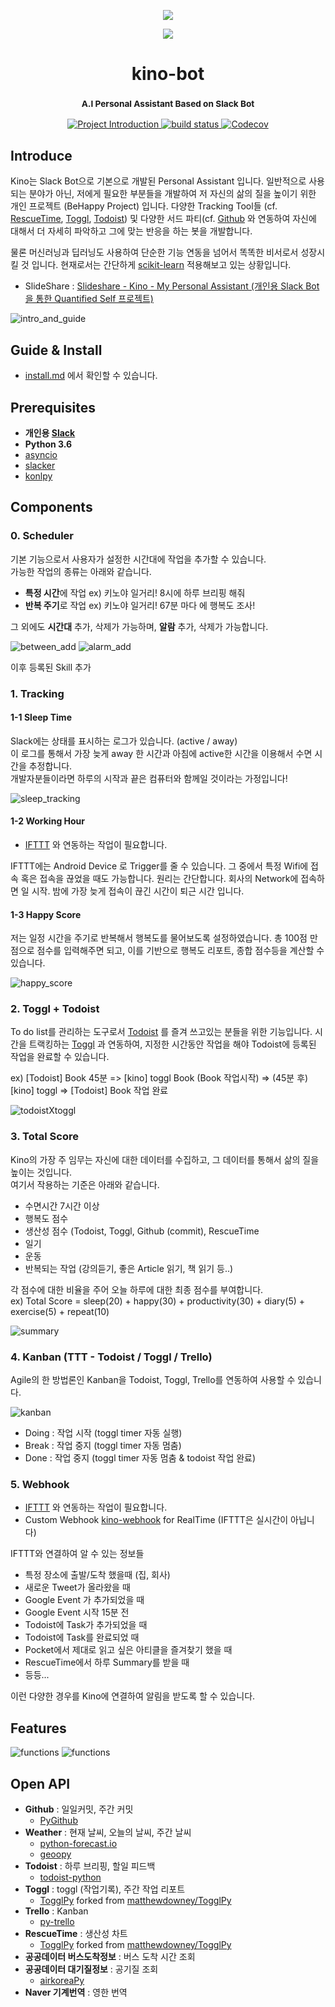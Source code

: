 <p align="center">
  <img src="images/qs.gif">
</p>
<p align="center">
  <img src="images/kino.png" style="inline">
</p>

<h1 align="center"> kino-bot </h1>
<h3 align="center">
  <sup><strong>
    A.I Personal Assistant Based on Slack Bot
  </strong></sup>
</h3>

<p align="center">
  <a href="https://github.com/DongjunLee/kino-bot">
    <img src="https://img.shields.io/badge/Quantified%20Self-Slack%20Bot-brightgreen.svg" alt="Project Introduction">
  </a>
  <a href="https://travis-ci.org/badges/shields">
    <img src="https://travis-ci.org/DongjunLee/kino-bot.svg?branch=master" alt="build status">
  </a>
  <a href="https://codecov.io/gh/DongjunLee/stalker-bot">
    <img src="https://codecov.io/gh/DongjunLee/kino-bot/branch/master/graph/badge.svg" alt="Codecov" />
  </a>
</p>

## Introduce
 
 Kino는 Slack Bot으로 기본으로 개발된 Personal Assistant 입니다. 일반적으로 사용되는 분야가 아닌, 저에게 필요한 부분들을 개발하여 저 자신의 삶의 질을 높이기 위한 개인 프로젝트 (BeHappy Project) 입니다. 다양한 Tracking Tool들 (cf. [RescueTime](https://www.rescuetime.com/), [Toggl](https://toggl.com/), [Todoist](https://www.todoist.com/)) 및 다양한 서드 파티(cf. [Github](https://github.com/) 와 연동하여 자신에 대해서 더 자세히 파악하고 그에 맞는 반응을 하는 봇을 개발합니다. 
 
 물론 머신러닝과 딥러닝도 사용하여 단순한 기능 연동을 넘어서 똑똑한 비서로서 성장시킬 것 입니다. 현재로서는 간단하게 [scikit-learn](http://scikit-learn.org/stable/) 적용해보고 있는 상황입니다.
 
  
 - SlideShare : [Slideshare - Kino - My Personal Assistant (개인용 Slack Bot을 통한 Quantified Self 프로젝트)](https://www.slideshare.net/DongJunLee6/kino-my-personal-assistant-slack-bot-quantified-self)

![intro_and_guide](images/intro_and_guide.png)

## Guide & Install

- [install.md](install.md) 에서 확인할 수 있습니다.

## Prerequisites

- **개인용 [Slack](https://slack.com/)**
- **Python 3.6**
- [asyncio](https://docs.python.org/3/library/asyncio.html)
- [slacker](https://github.com/os/slacker)
- [konlpy](http://konlpy.org/en/v0.4.4/)


## Components

### 0. Scheduler

기본 기능으로서 사용자가 설정한 시간대에 작업을 추가할 수 있습니다.  
가능한 작업의 종류는 아래와 같습니다.

- **특정 시간**에 작업 ex) 키노야 일거리! 8시에 하루 브리핑 해줘
- **반복 주기**로 작업 ex) 키노야 일거리! 67분 마다 에 행복도 조사!

그 외에도 **시간대** 추가, 삭제가 가능하며, **알람** 추가, 삭제가 가능합니다.

![between_add](images/between_add.png)
![alarm_add](images/alarm_add.png)

이후 등록된 Skill 추가

### 1. Tracking

#### 1-1 Sleep Time

Slack에는 상태를 표시하는 로그가 있습니다. (active / away)  
이 로그를 통해서 가장 늦게 away 한 시간과 아침에 active한 시간을 이용해서 수면 시간을 추정합니다.  
개발자분들이라면 하루의 시작과 끝은 컴퓨터와 함께일 것이라는 가정입니다!

![sleep_tracking](images/sleep_tracking.png)

#### 1-2 Working Hour
- [IFTTT](https://ifttt.com) 와 연동하는 작업이 필요합니다.

IFTTT에는 Android Device 로 Trigger를 줄 수 있습니다. 그 중에서 특정 Wifi에 접속 혹은 접속을 끊었을 때도 가능합니다. 원리는 간단합니다. 회사의 Network에 접속하면 일 시작. 밤에 가장 늦게 접속이 끊긴 시간이 퇴근 시간 입니다.

#### 1-3 Happy Score

저는 일정 시간을 주기로 반복해서 행복도를 물어보도록 설정하였습니다. 총 100점 만점으로 점수를 입력해주면 되고, 이를 기반으로 행복도 리포트, 종합 점수등을 계산할 수 있습니다. 

![happy_score](images/happy_score.png)

### 2. Toggl + Todoist

To do list를 관리하는 도구로서 [Todoist](https://ko.todoist.com/) 를 즐겨 쓰고있는 분들을 위한 기능입니다. 시간을 트랙킹하는 [Toggl](https://toggl.com/) 과 연동하여, 지정한 시간동안 작업을 해야 Todoist에 등록된 작업을 완료할 수 있습니다. 

ex) [Todoist] Book 45분 => [kino] toggl Book (Book 작업시작) => (45분 후) [kino] toggl => [Todoist] Book 작업 완료 

![todoistXtoggl](images/todoistXtoggl.png)

### 3. Total Score

Kino의 가장 주 임무는 자신에 대한 데이터를 수집하고, 그 데이터를 통해서 삶의 질을 높이는 것입니다.  
여기서 작용하는 기준은 아래와 같습니다.  

- 수면시간 7시간 이상
- 행복도 점수
- 생산성 점수 (Todoist, Toggl, Github (commit), RescueTime
- 일기
- 운동
- 반복되는 작업 (강의듣기, 좋은 Article 읽기, 책 읽기 등..)

각 점수에 대한 비율을 주어 오늘 하루에 대한 최종 점수를 부여합니다.  
ex) Total Score = sleep(20) + happy(30) + productivity(30) + diary(5) + exercise(5) + repeat(10)

![summary](images/summary.png)

### 4. Kanban (TTT - Todoist / Toggl / Trello)

Agile의 한 방법론인 Kanban을 Todoist, Toggl, Trello를 연동하여 사용할 수 있습니다.

![kanban](images/kanban_board1.png)

- Doing : 작업 시작 (toggl timer 자동 실행)
- Break : 작업 중지 (toggl timer 자동 멈춤)
- Done : 작업 중지 (toggl timer 자동 멈춤 & todoist 작업 완료)

### 5. Webhook
- [IFTTT](https://ifttt.com) 와 연동하는 작업이 필요합니다.
- Custom Webhook [kino-webhook](https://github.com/DongjunLee/kino-webhook) for RealTime (IFTTT은 실시간이 아닙니다)

IFTTT와 연결하여 알 수 있는 정보들

- 특정 장소에 출발/도착 했을때 (집, 회사)
- 새로운 Tweet가 올라왔을 때
- Google Event 가 추가되었을 때
- Google Event 시작 15분 전
- Todoist에 Task가 추가되었을 때
- Todoist에 Task를 완료되었 때
- Pocket에서 제대로 읽고 싶은 아티클을 즐겨찾기 했을 때
- RescueTime에서 하루 Summary를 받을 때 
- 등등...

이런 다양한 경우를 Kino에 연결하여 알림을 받도록 할 수 있습니다. 

## Features

![functions](images/functions1.png)
![functions](images/functions2.png)

## Open API

- **Github** : 일일커밋, 주간 커밋
	- [PyGithub](https://github.com/PyGithub/PyGithub)
- **Weather** : 현재 날씨, 오늘의 날씨, 주간 날씨
	- [python-forecast.io](https://github.com/ZeevG/python-forecast.io)
	- [geoopy](https://github.com/geopy/geopy)
- **Todoist** : 하루 브리핑, 할일 피드백
	- [todoist-python](https://github.com/Doist/todoist-python)
- **Toggl** : toggl (작업기록), 주간 작업 리포트
	- [TogglPy](https://github.com/DongjunLee/TogglPy) forked from [matthewdowney/TogglPy](https://github.com/matthewdowney/TogglPy)
- **Trello** : Kanban
	- [py-trello](https://github.com/sarumont/py-trello)
- **RescueTime** : 생산성 차트
	- [TogglPy](https://github.com/DongjunLee/TogglPy) forked from [matthewdowney/TogglPy](https://github.com/matthewdowney/TogglPy)
- **공공데이터 버스도착정보** : 버스 도착 시간 조회
- **공공데이터 대기질정보** : 공기질 조회
	- [airkoreaPy](https://github.com/DongjunLee/airkoreaPy)
- **Naver 기계번역** : 영한 번역
